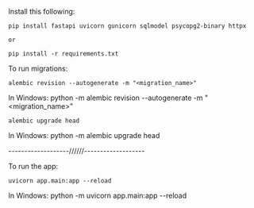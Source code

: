 Install this following:
```
pip install fastapi uvicorn gunicorn sqlmodel psycopg2-binary httpx

or 

pip install -r requirements.txt
```

To run migrations:

``` generate migration
alembic revision --autogenerate -m "<migration_name>"
```
In Windows:
python -m alembic revision --autogenerate -m "<migration_name>"

``` run migration
alembic upgrade head
```
In Windows:
python -m alembic upgrade head

-------------------//////-------------------

To run the app:
```
uvicorn app.main:app --reload
```
In Windows:
python -m uvicorn app.main:app --reload